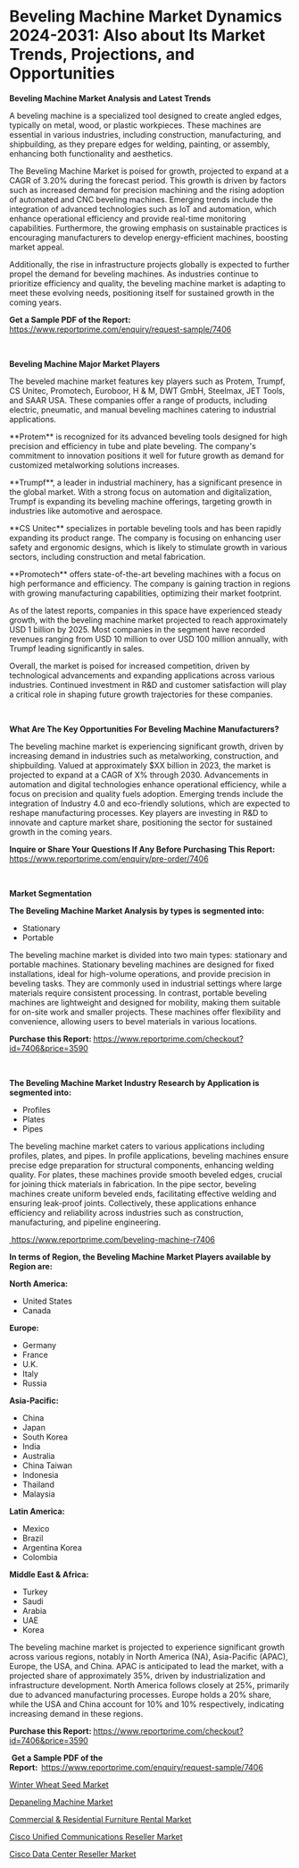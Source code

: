 <p><h1>Beveling Machine Market Dynamics 2024-2031: Also about Its Market Trends, Projections, and Opportunities</h1></p><p><strong>Beveling Machine Market Analysis and Latest Trends</strong></p>
<p><p>A beveling machine is a specialized tool designed to create angled edges, typically on metal, wood, or plastic workpieces. These machines are essential in various industries, including construction, manufacturing, and shipbuilding, as they prepare edges for welding, painting, or assembly, enhancing both functionality and aesthetics.</p><p>The Beveling Machine Market is poised for growth, projected to expand at a CAGR of 3.20% during the forecast period. This growth is driven by factors such as increased demand for precision machining and the rising adoption of automated and CNC beveling machines. Emerging trends include the integration of advanced technologies such as IoT and automation, which enhance operational efficiency and provide real-time monitoring capabilities. Furthermore, the growing emphasis on sustainable practices is encouraging manufacturers to develop energy-efficient machines, boosting market appeal.</p><p>Additionally, the rise in infrastructure projects globally is expected to further propel the demand for beveling machines. As industries continue to prioritize efficiency and quality, the beveling machine market is adapting to meet these evolving needs, positioning itself for sustained growth in the coming years.</p></p>
<p><strong>Get a Sample PDF of the Report:&nbsp;</strong> <a href="https://www.reportprime.com/enquiry/request-sample/7406">https://www.reportprime.com/enquiry/request-sample/7406</a></p>
<p>&nbsp;</p>
<p><strong>Beveling Machine Major Market Players</strong></p>
<p><p>The beveled machine market features key players such as Protem, Trumpf, CS Unitec, Promotech, Euroboor, H & M, DWT GmbH, Steelmax, JET Tools, and SAAR USA. These companies offer a range of products, including electric, pneumatic, and manual beveling machines catering to industrial applications.</p><p>**Protem** is recognized for its advanced beveling tools designed for high precision and efficiency in tube and plate beveling. The company's commitment to innovation positions it well for future growth as demand for customized metalworking solutions increases.</p><p>**Trumpf**, a leader in industrial machinery, has a significant presence in the global market. With a strong focus on automation and digitalization, Trumpf is expanding its beveling machine offerings, targeting growth in industries like automotive and aerospace.</p><p>**CS Unitec** specializes in portable beveling tools and has been rapidly expanding its product range. The company is focusing on enhancing user safety and ergonomic designs, which is likely to stimulate growth in various sectors, including construction and metal fabrication.</p><p>**Promotech** offers state-of-the-art beveling machines with a focus on high performance and efficiency. The company is gaining traction in regions with growing manufacturing capabilities, optimizing their market footprint.</p><p>As of the latest reports, companies in this space have experienced steady growth, with the beveling machine market projected to reach approximately USD 1 billion by 2025. Most companies in the segment have recorded revenues ranging from USD 10 million to over USD 100 million annually, with Trumpf leading significantly in sales.</p><p>Overall, the market is poised for increased competition, driven by technological advancements and expanding applications across various industries. Continued investment in R&D and customer satisfaction will play a critical role in shaping future growth trajectories for these companies.</p></p>
<p>&nbsp;</p>
<p><strong>What Are The Key Opportunities For Beveling Machine Manufacturers?</strong></p>
<p><p>The beveling machine market is experiencing significant growth, driven by increasing demand in industries such as metalworking, construction, and shipbuilding. Valued at approximately $XX billion in 2023, the market is projected to expand at a CAGR of X% through 2030. Advancements in automation and digital technologies enhance operational efficiency, while a focus on precision and quality fuels adoption. Emerging trends include the integration of Industry 4.0 and eco-friendly solutions, which are expected to reshape manufacturing processes. Key players are investing in R&D to innovate and capture market share, positioning the sector for sustained growth in the coming years.</p></p>
<p><strong>Inquire or Share Your Questions If Any Before Purchasing This Report:</strong> <a href="https://www.reportprime.com/enquiry/pre-order/7406">https://www.reportprime.com/enquiry/pre-order/7406</a></p>
<p>&nbsp;</p>
<p><strong>Market Segmentation</strong></p>
<p><strong>The Beveling Machine Market Analysis by types is segmented into:</strong></p>
<p><ul><li>Stationary</li><li>Portable</li></ul></p>
<p><p>The beveling machine market is divided into two main types: stationary and portable machines. Stationary beveling machines are designed for fixed installations, ideal for high-volume operations, and provide precision in beveling tasks. They are commonly used in industrial settings where large materials require consistent processing. In contrast, portable beveling machines are lightweight and designed for mobility, making them suitable for on-site work and smaller projects. These machines offer flexibility and convenience, allowing users to bevel materials in various locations.</p></p>
<p><strong>Purchase this Report:&nbsp;</strong><a href="https://www.reportprime.com/checkout?id=7406&price=3590">https://www.reportprime.com/checkout?id=7406&price=3590</a></p>
<p>&nbsp;</p>
<p><strong>The Beveling Machine Market Industry Research by Application is segmented into:</strong></p>
<p><ul><li>Profiles</li><li>Plates</li><li>Pipes</li></ul></p>
<p><p>The beveling machine market caters to various applications including profiles, plates, and pipes. In profile applications, beveling machines ensure precise edge preparation for structural components, enhancing welding quality. For plates, these machines provide smooth beveled edges, crucial for joining thick materials in fabrication. In the pipe sector, beveling machines create uniform beveled ends, facilitating effective welding and ensuring leak-proof joints. Collectively, these applications enhance efficiency and reliability across industries such as construction, manufacturing, and pipeline engineering.</p></p>
<p><a href="https://www.reportprime.com/beveling-machine-r7406">&nbsp;https://www.reportprime.com/beveling-machine-r7406</a></p>
<p><strong>In terms of Region, the Beveling Machine Market Players available by Region are:</strong></p>
<p>
    <p> <strong> North America: </strong>
        <ul>
            <li>United States</li>
            <li>Canada</li>
        </ul>
        </p> 
    <p> <strong> Europe: </strong>
        <ul>
            <li>Germany</li>
            <li>France</li>
            <li>U.K.</li>
            <li>Italy</li>
            <li>Russia</li>
        </ul>
        </p> 
    <p> <strong> Asia-Pacific: </strong>
        <ul>
            <li>China</li>
            <li>Japan</li>
            <li>South Korea</li>
            <li>India</li>
            <li>Australia</li>
            <li>China Taiwan</li>
            <li>Indonesia</li>
            <li>Thailand</li>
            <li>Malaysia</li>
        </ul>
        </p> 
    <p> <strong> Latin America: </strong>
        <ul>
            <li>Mexico</li>
            <li>Brazil</li>
            <li>Argentina Korea</li>
            <li>Colombia</li>
        </ul>
        </p> 
    <p> <strong> Middle East & Africa: </strong>
        <ul>
            <li>Turkey</li>
            <li>Saudi</li>
            <li>Arabia</li>
            <li>UAE</li>
            <li>Korea</li>
        </ul>
    </p>
    </p>
<p><p>The beveling machine market is projected to experience significant growth across various regions, notably in North America (NA), Asia-Pacific (APAC), Europe, the USA, and China. APAC is anticipated to lead the market, with a projected share of approximately 35%, driven by industrialization and infrastructure development. North America follows closely at 25%, primarily due to advanced manufacturing processes. Europe holds a 20% share, while the USA and China account for 10% and 10% respectively, indicating increasing demand in these regions.</p></p>
<p><strong>Purchase this Report: </strong><a href="https://www.reportprime.com/checkout?id=7406&price=3590">https://www.reportprime.com/checkout?id=7406&price=3590</a></p>
<p>&nbsp;<strong>Get a Sample PDF of the Report:&nbsp;&nbsp;</strong><a href="https://www.reportprime.com/enquiry/request-sample/7406">https://www.reportprime.com/enquiry/request-sample/7406</a></p>
<p><strong></strong></p>
<p><p><a href="https://www.linkedin.com/pulse/role-winter-wheat-seed-market-applications-agricultural-d7rje?trackingId=KHObC89TTbi%2Bsaj6ylyAFw%3D%3D">Winter Wheat Seed Market</a></p><p><a href="https://github.com/jeffreybishop26/Market-Research-Report-List-1/blob/main/depaneling-machine-market.md">Depaneling Machine Market</a></p><p><a href="https://medium.com/@nathan.skinner8798456/global-perspectives-on-commercial-residential-furniture-rental-market-trends-challenges-and-ffb54ba6d21d">Commercial & Residential Furniture Rental Market</a></p><p><a href="https://issuu.com/reportprime-2/docs/cisco-unified-communications-resell_3047aa5cc76d1b">Cisco Unified Communications Reseller Market</a></p><p><a href="https://issuu.com/reportprime-2/docs/cisco-data-center-reseller-market-s_4f2fafc8eae83a">Cisco Data Center Reseller Market</a></p></p>